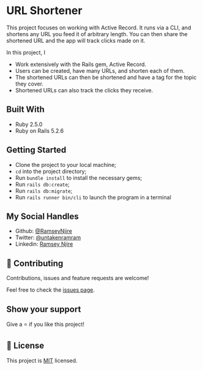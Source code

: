 # URL Shortener

This project focuses on working with Active Record. It runs via a CLI, and shortens any URL you feed it of arbitrary length. You can then share the shortened URL and the app will track clicks made on it.

In this project, I

- Work extensively with the Rails gem, Active Record.
- Users can be created, have many URLs, and shorten each of them.
- The shortened URLs can then be shortened and have a tag for the topic they cover.
- Shortened URLs can also track the clicks they receive.

## Built With

- Ruby 2.5.0
- Ruby on Rails 5.2.6

## Getting Started
- Clone the project to your local machine;
- `cd` into the project directory;
- Run `bundle install` to install the necessary gems;
- Run `rails db:create`;
- Run `rails db:migrate`;
- Run `rails runner bin/cli` to launch the program in a terminal
## My Social Handles

- Github: [@RamseyNjire](https://github.com/RamseyNjire)
- Twitter: [@untakenramram](https://twitter.com/untakenramram)
- Linkedin: [Ramsey Njire](https://www.linkedin.com/in/ramsey-njire-51984931/)

## 🤝 Contributing

Contributions, issues and feature requests are welcome!

Feel free to check the [issues page](issues/).

## Show your support

Give a ⭐️ if you like this project!

## 📝 License

This project is [MIT](lic.url) licensed.
